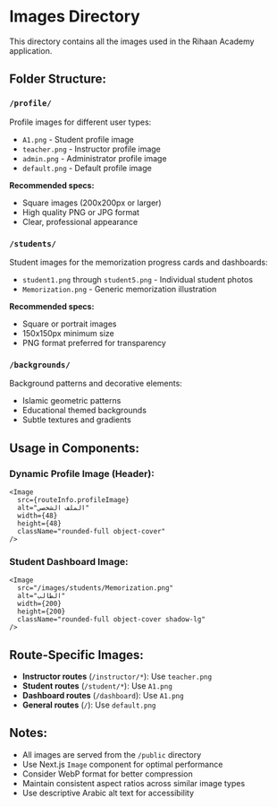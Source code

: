 # Images Directory

This directory contains all the images used in the Rihaan Academy application.

## Folder Structure:

### `/profile/`

Profile images for different user types:

- `A1.png` - Student profile image
- `teacher.png` - Instructor profile image
- `admin.png` - Administrator profile image
- `default.png` - Default profile image

**Recommended specs:**

- Square images (200x200px or larger)
- High quality PNG or JPG format
- Clear, professional appearance

### `/students/`

Student images for the memorization progress cards and dashboards:

- `student1.png` through `student5.png` - Individual student photos
- `Memorization.png` - Generic memorization illustration

**Recommended specs:**

- Square or portrait images
- 150x150px minimum size
- PNG format preferred for transparency

### `/backgrounds/`

Background patterns and decorative elements:

- Islamic geometric patterns
- Educational themed backgrounds
- Subtle textures and gradients

## Usage in Components:

### Dynamic Profile Image (Header):

```tsx
<Image
  src={routeInfo.profileImage}
  alt="الملف الشخصي"
  width={48}
  height={48}
  className="rounded-full object-cover"
/>
```

### Student Dashboard Image:

```tsx
<Image
  src="/images/students/Memorization.png"
  alt="الطالب"
  width={200}
  height={200}
  className="rounded-full object-cover shadow-lg"
/>
```

## Route-Specific Images:

- **Instructor routes** (`/instructor/*`): Use `teacher.png`
- **Student routes** (`/student/*`): Use `A1.png`
- **Dashboard routes** (`/dashboard`): Use `A1.png`
- **General routes** (`/`): Use `default.png`

## Notes:

- All images are served from the `/public` directory
- Use Next.js `Image` component for optimal performance
- Consider WebP format for better compression
- Maintain consistent aspect ratios across similar image types
- Use descriptive Arabic alt text for accessibility
